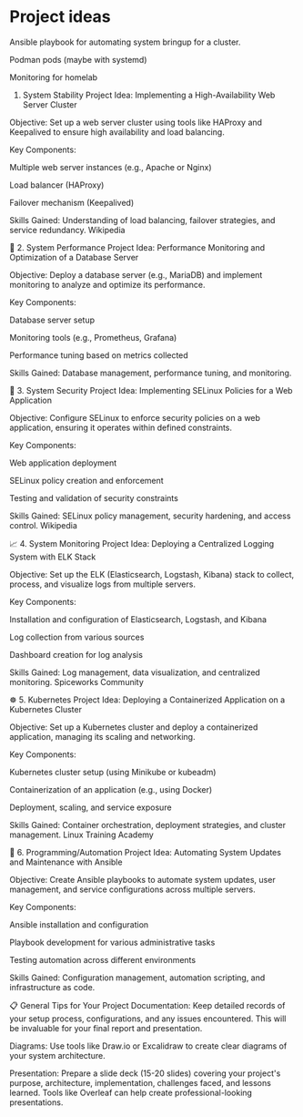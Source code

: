 # Project ideas



Ansible playbook for automating system bringup for a cluster.


Podman pods (maybe with systemd)

Monitoring for homelab



1. System Stability
Project Idea: Implementing a High-Availability Web Server Cluster

Objective: Set up a web server cluster using tools like HAProxy and Keepalived to ensure high availability and load balancing.

Key Components:

Multiple web server instances (e.g., Apache or Nginx)

Load balancer (HAProxy)

Failover mechanism (Keepalived)

Skills Gained: Understanding of load balancing, failover strategies, and service redundancy.​
Wikipedia

🚀 2. System Performance
Project Idea: Performance Monitoring and Optimization of a Database Server

Objective: Deploy a database server (e.g., MariaDB) and implement monitoring to analyze and optimize its performance.

Key Components:

Database server setup

Monitoring tools (e.g., Prometheus, Grafana)

Performance tuning based on metrics collected

Skills Gained: Database management, performance tuning, and monitoring.​

🔐 3. System Security
Project Idea: Implementing SELinux Policies for a Web Application

Objective: Configure SELinux to enforce security policies on a web application, ensuring it operates within defined constraints.

Key Components:

Web application deployment

SELinux policy creation and enforcement

Testing and validation of security constraints

Skills Gained: SELinux policy management, security hardening, and access control.​
Wikipedia

📈 4. System Monitoring
Project Idea: Deploying a Centralized Logging System with ELK Stack

Objective: Set up the ELK (Elasticsearch, Logstash, Kibana) stack to collect, process, and visualize logs from multiple servers.

Key Components:

Installation and configuration of Elasticsearch, Logstash, and Kibana

Log collection from various sources

Dashboard creation for log analysis

Skills Gained: Log management, data visualization, and centralized monitoring.​
Spiceworks Community

☸️ 5. Kubernetes
Project Idea: Deploying a Containerized Application on a Kubernetes Cluster

Objective: Set up a Kubernetes cluster and deploy a containerized application, managing its scaling and networking.

Key Components:

Kubernetes cluster setup (using Minikube or kubeadm)

Containerization of an application (e.g., using Docker)

Deployment, scaling, and service exposure

Skills Gained: Container orchestration, deployment strategies, and cluster management.​
Linux Training Academy

🤖 6. Programming/Automation
Project Idea: Automating System Updates and Maintenance with Ansible

Objective: Create Ansible playbooks to automate system updates, user management, and service configurations across multiple servers.

Key Components:

Ansible installation and configuration

Playbook development for various administrative tasks

Testing automation across different environments

Skills Gained: Configuration management, automation scripting, and infrastructure as code.​

📋 General Tips for Your Project
Documentation: Keep detailed records of your setup process, configurations, and any issues encountered. This will be invaluable for your final report and presentation.

Diagrams: Use tools like Draw.io or Excalidraw to create clear diagrams of your system architecture.

Presentation: Prepare a slide deck (15-20 slides) covering your project's purpose, architecture, implementation, challenges faced, and lessons learned. Tools like Overleaf can help create professional-looking presentations.
